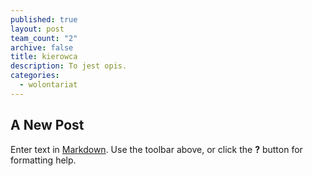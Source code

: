 ```yaml
---
published: true
layout: post
team_count: "2"
archive: false
title: kierowca
description: To jest opis.
categories: 
  - wolontariat
---
```


## A New Post

Enter text in [Markdown](http://daringfireball.net/projects/markdown/). Use the toolbar above, or click the **?** button for formatting help.


